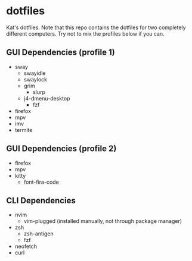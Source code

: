 # dotfiles
Kat's dotfiles.
Note that this repo contains the dotfiles for two completely different computers. Try not to mix the profiles below if you can.

## GUI Dependencies (profile 1)
- sway
  - swayidle
  - swaylock
  - grim
    - slurp
  - j4-dmenu-desktop
    - fzf
- firefox
- mpv
- imv
- termite

## GUI Dependencies (profile 2)
- firefox
- mpv
- kitty
  - font-fira-code

## CLI Dependencies
- nvim
  - vim-plugged (installed manually, not through package manager)
- zsh
  - zsh-antigen
  - fzf
- neofetch
- curl
